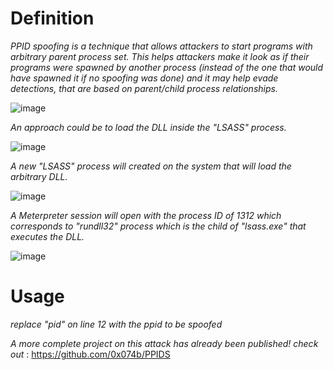 # Definition

*PPID spoofing is a technique that allows attackers to start programs with arbitrary parent process set.*
*This helps attackers make it look as if their programs were spawned by another process (instead of the one that would have spawned it if no spoofing was done) and it may help evade detections,* 
*that are based on parent/child process relationships.*

![image](https://github.com/0x074b/Defense-Evasion/assets/83349783/6b95266a-0d09-4217-8642-01d7305a0995)

*An approach could be to load the DLL inside the "LSASS" process.*

![image](https://github.com/0x074b/Defense-Evasion/assets/83349783/01cdb1c2-f6a9-41f2-abb5-6f018c065bd5)

*A new "LSASS" process will created on the system that will load the arbitrary DLL.*

![image](https://github.com/0x074b/Defense-Evasion/assets/83349783/ca594b48-9d46-40cf-80ca-de38dc184ac1)

*A Meterpreter session will open with the process ID of 1312 which corresponds to "rundll32" process which is the child of "lsass.exe" that executes the DLL.*

![image](https://github.com/0x074b/Defense-Evasion/assets/83349783/e609fa61-25aa-4106-9117-9e84d12722f8)

# Usage

*replace "pid" on line 12 with the ppid to be spoofed*

*A more complete project on this attack has already been published! check out* : 
https://github.com/0x074b/PPIDS
